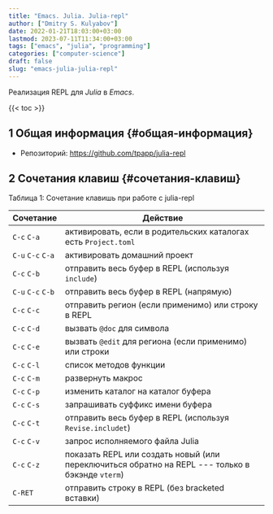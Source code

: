 ```yaml
---
title: "Emacs. Julia. Julia-repl"
author: ["Dmitry S. Kulyabov"]
date: 2022-01-21T18:03:00+03:00
lastmod: 2023-07-11T11:34:00+03:00
tags: ["emacs", "julia", "programming"]
categories: ["computer-science"]
draft: false
slug: "emacs-julia-julia-repl"
---
```


Реализация REPL для _Julia_ в _Emacs_.

<!--more-->

{{< toc >}}


## <span class="section-num">1</span> Общая информация {#общая-информация}

-   Репозиторий: <https://github.com/tpapp/julia-repl>


## <span class="section-num">2</span> Сочетания клавиш {#сочетания-клавиш}

<div class="table-caption">
  <span class="table-number">&#1058;&#1072;&#1073;&#1083;&#1080;&#1094;&#1072; 1:</span>
  Сочетание клавишь при работе с julia-repl
</div>

| Сочетание         | Действие                                                                                         |
|-------------------|--------------------------------------------------------------------------------------------------|
| `C-c` `C-a`       | активировать, если в родительских каталогах есть `Project.toml`                                  |
| `C-u` `C-c` `C-a` | активировать домашний проект                                                                     |
| `C-c` `C-b`       | отправить весь буфер в REPL (используя `include`)                                                |
| `C-u` `C-c` `C-b` | отправить весь буфер в REPL (напрямую)                                                           |
| `C-c` `C-c`       | отправить регион (если применимо) или строку в REPL                                              |
| `C-c` `C-d`       | вызвать `@doc` для символа                                                                       |
| `C-c` `C-e`       | вызвать `@edit` для региона (если применимо) или строки                                          |
| `C-c` `C-l`       | список методов функции                                                                           |
| `C-c` `C-m`       | развернуть макрос                                                                                |
| `C-c` `C-p`       | изменить каталог на каталог буфера                                                               |
| `C-c` `C-s`       | запрашивать суффикс имени буфера                                                                 |
| `C-c` `C-t`       | отправить весь буфер в REPL (используя `Revise.includet`)                                        |
| `C-c` `C-v`       | запрос исполняемого файла Julia                                                                  |
| `C-c` `C-z`       | показать REPL или создать новый (или переключиться обратно на REPL --- только в бэкэнде `vterm`) |
| `C-RET`           | отправить строку в REPL (без bracketed вставки)                                                  |
